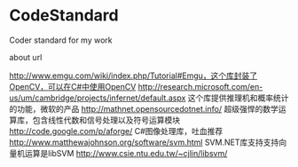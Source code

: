 # CodeStandard
Coder standard for my work

about url 

http://www.emgu.com/wiki/index.php/Tutorial#Emgu，这个库封装了OpenCV，可以在C#中使用OpenCV
http://research.microsoft.com/en-us/um/cambridge/projects/infernet/default.aspx 这个库提供推理机和概率统计的功能，微软的产品
http://mathnet.opensourcedotnet.info/ 超级强悍的数学运算库，包含线性代数和信号处理以及符号运算模块
http://code.google.com/p/aforge/ C#图像处理库，吐血推荐
http://www.matthewajohnson.org/software/svm.html SVM.NET库支持支持向量机运算是libSVM
http://www.csie.ntu.edu.tw/~cjlin/libsvm/
